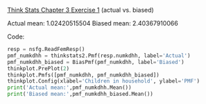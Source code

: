 [Think Stats Chapter 3 Exercise 1](http://greenteapress.com/thinkstats2/html/thinkstats2004.html#toc31) (actual vs. biased)

Actual mean: 1.02420515504
Biased mean: 2.40367910066

Code:
```python
resp = nsfg.ReadFemResp()
pmf_numkdhh = thinkstats2.Pmf(resp.numkdhh, label='Actual')
pmf_numkdhh_biased = BiasPmf(pmf_numkdhh, label='Biased')
thinkplot.PrePlot(2)
thinkplot.Pmfs([pmf_numkdhh, pmf_numkdhh_biased])
thinkplot.Config(xlabel='Children in household', ylabel='PMF')
print('Actual mean:',pmf_numkdhh.Mean())
print('Biased mean:',pmf_numkdhh_biased.Mean())
```
